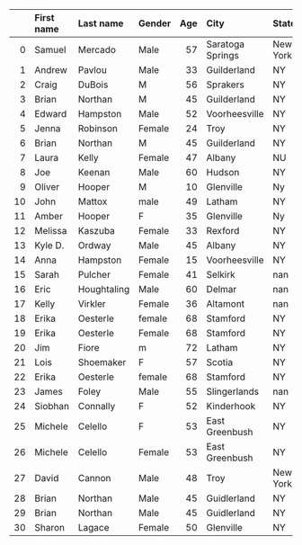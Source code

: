 |    | First name   | Last name   | Gender   |   Age | City             | State    | Time   | Member   |
|---:|:-------------|:------------|:---------|------:|:-----------------|:---------|:-------|:---------|
|  0 | Samuel       | Mercado     | Male     |    57 | Saratoga Springs | New York | 5:39   | Yes      |
|  1 | Andrew       | Pavlou      | Male     |    33 | Guilderland      | NY       | 5:46   | No       |
|  2 | Craig        | DuBois      | M        |    56 | Sprakers         | NY       | 5:56   | Yes      |
|  3 | Brian        | Northan     | M        |    45 | Guilderland      | NY       | 6:15   | Yes      |
|  4 | Edward       | Hampston    | Male     |    52 | Voorheesville    | NY       | 6:29   | Yes      |
|  5 | Jenna        | Robinson    | Female   |    24 | Troy             | NY       | 6:37   | Yes      |
|  6 | Brian        | Northan     | M        |    45 | Guilderland      | NY       | 6:41   | Yes      |
|  7 | Laura        | Kelly       | Female   |    47 | Albany           | NU       | 6:43   | Yes      |
|  8 | Joe          | Keenan      | Male     |    60 | Hudson           | NY       | 6:54   | Yes      |
|  9 | Oliver       | Hooper      | M        |    10 | Glenville        | Ny       | 7:25   | Yes      |
| 10 | John         | Mattox      | male     |    49 | Latham           | NY       | 7:50   | Yes      |
| 11 | Amber        | Hooper      | F        |    35 | Glenville        | Ny       | 7:53   | Yes      |
| 12 | Melissa      | Kaszuba     | Female   |    33 | Rexford          | NY       | 7:53   | Yes      |
| 13 | Kyle D.      | Ordway      | Male     |    45 | Albany           | NY       | 7:56   | Yes      |
| 14 | Anna         | Hampston    | Female   |    15 | Voorheesville    | NY       | 8:12   | No       |
| 15 | Sarah        | Pulcher     | Female   |    41 | Selkirk          | nan      | 8:17   | Yes      |
| 16 | Eric         | Houghtaling | Male     |    60 | Delmar           | nan      | 8:31   | Yes      |
| 17 | Kelly        | Virkler     | Female   |    36 | Altamont         | nan      | 8:36   | Yes      |
| 18 | Erika        | Oesterle    | female   |    68 | Stamford         | NY       | 8:38   | Yes      |
| 19 | Erika        | Oesterle    | Female   |    68 | Stamford         | NY       | 8:44   | Yes      |
| 20 | Jim          | Fiore       | m        |    72 | Latham           | NY       | 8:49   | Yes      |
| 21 | Lois         | Shoemaker   | F        |    57 | Scotia           | NY       | 8:56   | Yes      |
| 22 | Erika        | Oesterle    | female   |    68 | Stamford         | NY       | 9:19   | Yes      |
| 23 | James        | Foley       | Male     |    55 | Slingerlands     | nan      | 9:19   | Yes      |
| 24 | Siobhan      | Connally    | F        |    52 | Kinderhook       | NY       | 9:24   | Yes      |
| 25 | Michele      | Celello     | F        |    53 | East Greenbush   | NY       | 9:50   | Yes      |
| 26 | Michele      | Celello     | Female   |    53 | East Greenbush   | NY       | 9:55   | Yes      |
| 27 | David        | Cannon      | Male     |    48 | Troy             | New York | 10:07  | Yes      |
| 28 | Brian        | Northan     | Male     |    45 | Guidlerland      | NY       | 10:44  | Yes      |
| 29 | Brian        | Northan     | Male     |    45 | Guidlerland      | NY       | 11:34  | Yes      |
| 30 | Sharon       | Lagace      | Female   |    50 | Glenville        | NY       | 12     | Yes      |